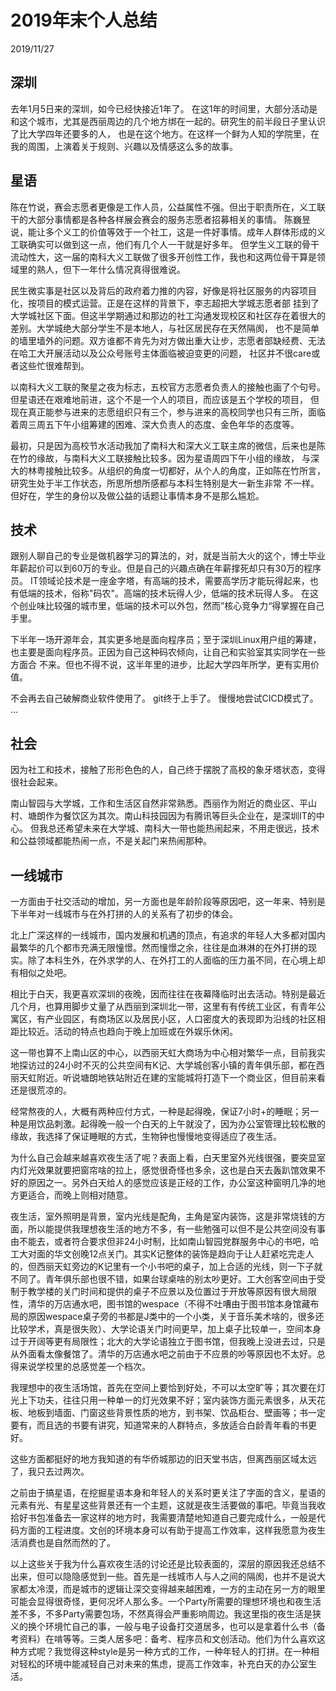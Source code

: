 # 2019年末个人总结
2019/11/27

## 深圳
去年1月5日来的深圳，如今已经快接近1年了。
在这1年的时间里，大部分活动是和这个城市，尤其是西丽周边的几个地方绑在一起的。研究生的前半段日子里认识了比大学四年还要多的人，
也是在这个地方。在这样一个鲜为人知的学院里，在我的周围，上演着关于规则、兴趣以及情感这么多的故事。

## 星语
陈在竹说，赛会志愿者更像是工作人员，公益属性不强。但出于职责所在，义工联干的大部分事情都是各种各样展会赛会的服务志愿者招募相关的事情。
陈巍昱说，能让多个义工的价值等效于一个社工，这是一件好事情。成年人群体形成的义工联确实可以做到这一点，他们有几个人一干就是好多年。
但学生义工联的骨干流动性大，这一届的南科大义工联做了很多开创性工作，我也和这两位骨干算是领域里的熟人，但下一年什么情况真得很难说。

民生微实事是社区以及背后的政府着力推的内容，好像是将社区服务的内容项目化，按项目的模式运营。正是在这样的背景下，李志超把大学城志愿者部
挂到了大学城社区下面。但这半学期通过和那边的社工沟通发现校区和社区存在着很大的差别。大学城绝大部分学生不是本地人，与社区居民存在天然隔阂，
也不是简单的墙里墙外的问题。双方谁都不肯先为对方做出重大让步，志愿者部缺经费、无法在哈工大开展活动以及公众号账号主体面临被迫变更的问题，
社区并不很care或者这些忙很难帮到。

以南科大义工联的聚星之夜为标志，五校官方志愿者负责人的接触也画了个句号。但星语还在艰难地前进，这个不是一个人的项目，而应该是五个学校的项目，
但现在真正能参与进来的志愿组织只有三个，参与进来的高校同学也只有三所，面临着周三周五下午小组筹建的困难、深大负责人的态度、金色年华的态度等。

最初，只是因为高校节水活动我加了南科大和深大义工联主席的微信，后来也是陈在竹的缘故，与南科大义工联接触比较多。因为星语周四下午小组的缘故，
与深大的林粤接触比较多。从组织的角度一切都好，从个人的角度，正如陈在竹所言，研究生处于半工作状态，所思所想所感都与本科生特别是大一新生非常
不一样。但好在，学生的身份以及做公益的话题让事情本身不是那么尴尬。

## 技术
跟别人聊自己的专业是做机器学习的算法的，对，就是当前大火的这个，博士毕业年薪起价可以到60万的专业。但是自己的兴趣点确在年薪撑死却只有30万的程序员。
IT领域论技术是一座金字塔，有高端的技术，需要高学历才能玩得起来，也有低端的技术，俗称"码农"。高端的技术玩得人少，低端的技术玩得人多。
在这个创业味比较强的城市里，低端的技术可以外包，然而”核心竞争力“得掌握在自己手里。

下半年一场开源年会，其实更多地是面向程序员；至于深圳Linux用户组的筹建，也主要是面向程序员。正因为自己这种码农倾向，让自己和实验室其实同学在一些方面合
不来。但也不得不说，这半年里的进步，比起大学四年所学，更有实用价值。

不会再去自己破解商业软件使用了。
git终于上手了。
慢慢地尝试CICD模式了。
...

## 社会
因为社工和技术，接触了形形色色的人，自己终于摆脱了高校的象牙塔状态，变得很社会起来。

南山智园与大学城，工作和生活区自然非常熟悉。西丽作为附近的商业区、平山村、塘朗作为餐饮区为其次。南山科技园因为有腾讯等巨头企业在，是深圳IT的中心。
但我总还希望未来在大学城、南科大一带也能热闹起来，不用走很远，技术和公益领域都能热闹一点，不是关起门来热闹那种。



## 一线城市

一方面由于社交活动的增加，另一方面也是年龄阶段等原因吧，这一年来、特别是下半年对一线城市与在外打拼的人的关系有了初步的体会。

北上广深这样的一线城市，国内发展和机遇的顶点，有追求的年轻人大多都对国内最繁华的几个都市充满无限憧憬。然而憧憬之余，往往是血淋淋的在外打拼的现实。除了本科生外，在外求学的人、在外打工的人面临的压力虽不同，在心境上却有相似之处吧。

相比于白天，我更喜欢深圳的夜晚，因而往往在夜幕降临时出去活动。特别是最近几个月，也算用脚步丈量了从西丽到深圳北一带，这里有有传统工业区，有青年公寓区，有产业园区，有商场区以及居民小区，人口密度大的表现即为沿线的社区相距比较近。活动的特点也趋向于晚上加班或在外娱乐休闲。

这一带也算不上南山区的中心，以西丽天虹大商场为中心相对繁华一点，目前我实地探访过的24小时不灭的公共空间有K记、大学城创客小镇的青年俱乐部，都在西丽天虹附近。听说塘朗地铁站附近在建的宝能城将打造下一个商业区，但目前来看还是很荒凉的。

经常熬夜的人，大概有两种应付方式，一种是起得晚，保证7小时+的睡眠；另一种是用饮品刺激。起得晚一般一个白天的上午就没了，因为办公室管理比较松散的缘故，我选择了保证睡眠的方式，生物钟也慢慢地变得适应了夜生活。

为什么自己会越来越喜欢夜生活了呢？表面上看，白天里室外光线很强，要突显室内灯光效果就要把窗帘啥的拉上，感觉很奇怪也多余，这也是白天去轰趴馆效果不好的原因之一。另外白天给人的感觉应该是正经的工作，办公室这种窗明几净的地方更适合，而晚上则相对随意。

夜生活，室外照明是背景，室内光线是配角，主角是室内装饰，这是非常烧钱的方面，所以能提供我理想夜生活的地方不多，有一些勉强可以但不是公共空间没有事由不能去，或者符合要求但非24小时制，比如南山智园党群服务中心的书吧，哈工大对面的华文创晚12点关门。其实K记整体的装饰是趋向于让人赶紧吃完走人的，但西丽天虹旁边的K记里有一个小书吧的桌子，加上合适的光线，则一下子就不同了。青年俱乐部也很不错，如果台球桌啥的别太吵更好。工大创客空间由于受制于教学楼的关门时间和提供的桌子不应景以及位置过于开放等原因有很大局限性，清华的万店通水吧，图书馆的wespace（不得不吐嘈由于图书馆本身馆藏布局的原因wespace桌子旁的书都是J类中的一个小类，关于音乐美术啥的，很多还比较学术，真是很失败）、大学论语关门时间更早，加上桌子比较单一，空间本身过于开阔等更有局限性；北大的大学论语独立于图书馆，但我晚上没进去过，只是从外面看太像餐馆了。清华的万店通水吧之前由于不应景的吵等原因也不太好。总得来说学校里的总感觉差一个档次。

我理想中的夜生活场馆，首先在空间上要恰到好处，不可以太空旷等；其次要在灯光上下功夫，往往只用一种单一的灯光效果不好；室内装饰方面元素很多，从天花板、地板到墙面、门窗这些背景性质的地方，到书架、饮品柜台、壁画等；书一定要有，而且选的书要有讲究，知道常来的人群特点，多放适合白龄青年看的书更好。

这些方面都挺好的地方我知道的有华侨城那边的旧天堂书店，但离西丽区域太远了，我只去过两次。

之前由于搞星语，在挖掘星语本身和年轻人的关系时更关注了字面的含义，星语的元素有光、有星星这些背景还有一个主题，这就是夜生活要做的事吧。毕竟当我收拾好书包准备去一家这样的地方时，我需要清楚地知道自己要完成什么，一般是代码方面的工程进度。文创的环境本身可以有助于提高工作效率，这样我愿意为夜生活消费也是自然而然的了。

以上这些关于我为什么喜欢夜生活的讨论还是比较表面的，深层的原因我还总结不出来，但可以隐隐感觉到一些。首先是一线城市人与人之间的隔阂，也并不是说大家都太冷漠，而是城市的逻辑让深交变得越来越困难，一方的主动在另一方的眼里可能会显得很奇怪，更何况坏人那么多。一个Party所需要的理想环境也和夜生活差不多，不多Party需要包场，不然真得会严重影响周边。我这里指的夜生活是狭义的换个环境忙自己的事，一般与电子设备打交道居多，也可以是拿着什么书（备考资料）在啃等等。三类人居多吧：备考、程序员和文创活动。他们为什么喜欢这种方式呢？我觉得这种style是另一种方式的工作，一种年轻人的打拼。在一种相对轻松的环境中能减轻自己对未来的焦虑，提高工作效率，补充白天的办公室生活。



